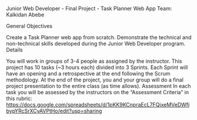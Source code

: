 Junior Web Developer - Final Project - Task Planner Web App
Team: Kalkidan Abebe

General Objectives

Create a Task Planner web app from scratch.
Demonstrate the technical and non-technical skills developed during the Junior Web Developer program.
Details

You will work in groups of 3-4 people as assigned by the instructor.
This project has 10 tasks (~3 hours each) divided into 3 Sprints.
Each Sprint will have an opening and a retrospective at the end following the Scrum methodology.
At the end of the project, you and your group will do a final project presentation to the entire class (as time allows).
Assessment In each task you will be assessed by the instructors on the “Assessment Criteria” in this rubric: https://docs.google.com/spreadsheets/d/1pKK9KCnpraEcL7FQjxeMVeDWfjbypYRcSrXCyAVPtHo/edit?usp=sharing

